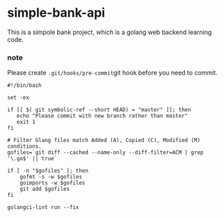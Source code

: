 # simple-bank-api

This is a simpole bank project, which is a golang web backend learning code.

### note
Please create `.git/hooks/pre-commit`git hook before you need to commit.

```shell
#!/bin/bash

set -ex

if [[ $( git symbolic-ref --short HEAD) = "master" ]]; then
   echo "Please commit with new branch rather than master"
   exit 1
fi

# Filter Glang files match Added (A), Copied (C), Modified (M) conditions.
gofiles=`git diff --cached --name-only --diff-filter=ACM | grep '\.go$' || true`

if [ -n "$gofiles" ]; then
    gofmt -s -w $gofiles
    goimports -w $gofiles
    git add $gofiles
fi

golangci-lint run --fix
```
